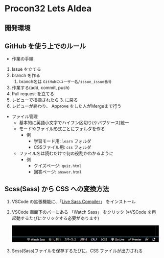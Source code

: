 # Procon32 Lets AIdea

## 開発環境

## GitHub を使う上でのルール

- 作業の手順

1.  Issue を立てる
1.  branch を作る
    1. branch名は `GitHubのユーザー名/issue_issue番号`
1.  作業する(add, commit, push)
1.  Pull request を立てる
1.  レビューで指摘されたら 3. に戻る
1.  レビューが終わり、 Approve をした人がMergeまで行う

- ファイル管理
  - 基本的に英語小文字でハイフン区切り(ケバブケース)統一
  - モードやファイル形式ごとにフォルダを作る
    - 例
      - 学習モード用: `learn` フォルダ
      - CSSファイル用: `css` フォルダ
  - ファイル名は読むだけで何の役割かわかるように
    - 例
      - クイズページ: `quiz.html`
      - 回答ページ: `answer.html`

## Scss(Sass) から CSS への変換方法

1. VSCode の拡張機能に、「[Live Sass Compiler](https://marketplace.visualstudio.com/items?itemName=ritwickdey.live-sass)」 をインストール
2. VSCode 画面下のバーにある 「Watch Sass」 をクリック (※VSCode を再起動するたびにクリックする必要があります)

   ![Watch Sass](doc/Watch_Sass.png)

3. Scss(Sass)ファイルを保存するたびに、CSS ファイルが出力される
